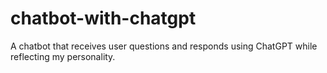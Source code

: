 # chatbot-with-chatgpt
A chatbot that receives user questions and responds using ChatGPT while reflecting my personality.
